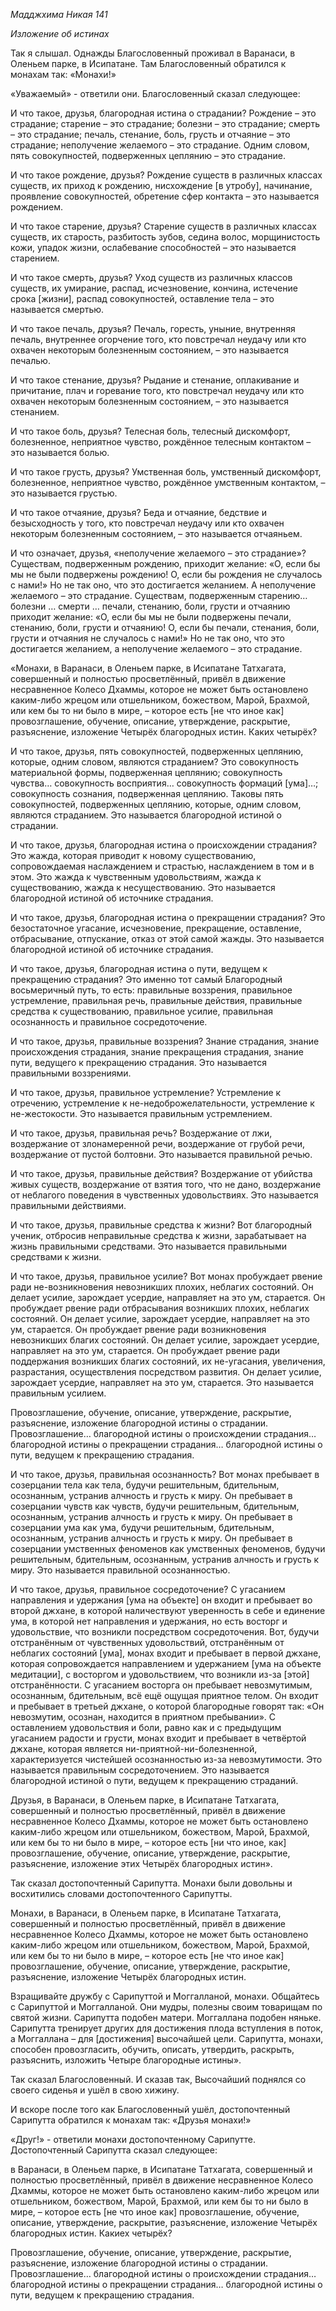 *Мадджхима Никая 141*

*Изложение об истинах*

Так я слышал\. Однажды Благословенный проживал в Варанаси, в Оленьем парке, в Исипатане\. Там Благословенный обратился к монахам так: «Монахи\!»

«Уважаемый» \- ответили они\. Благословенный сказал следующее:

И что такое, друзья, благородная истина о страдании? Рождение – это страдание; старение – это страдание; болезни – это страдание; смерть – это страдание; печаль, стенание, боль, грусть и отчаяние – это страдание; неполучение желаемого – это страдание\. Одним словом, пять совокупностей, подверженных цеплянию – это страдание\.

И что такое рождение, друзья? Рождение существ в различных классах существ, их приход к рождению, нисхождение \[в утробу\], начинание, проявление совокупностей, обретение сфер контакта – это называется рождением\.

И что такое старение, друзья? Старение существ в различных классах существ, их старость, разбитость зубов, седина волос, морщинистость кожи, упадок жизни, ослабевание способностей – это называется старением\.

И что такое смерть, друзья? Уход существ из различных классов существ, их умирание, распад, исчезновение, кончина, истечение срока \[жизни\], распад совокупностей, оставление тела – это называется смертью\.

И что такое печаль, друзья? Печаль, горесть, уныние, внутренняя печаль, внутреннее огорчение того, кто повстречал неудачу или кто охвачен некоторым болезненным состоянием, – это называется печалью\.

И что такое стенание, друзья? Рыдание и стенание, оплакивание и причитание, плач и горевание того, кто повстречал неудачу или кто охвачен некоторым болезненным состоянием, – это называется стенанием\.

И что такое боль, друзья? Телесная боль, телесный дискомфорт, болезненное, неприятное чувство, рождённое телесным контактом – это называется болью\.

И что такое грусть, друзья? Умственная боль, умственный дискомфорт, болезненное, неприятное чувство, рождённое умственным контактом, – это называется грустью\.

И что такое отчаяние, друзья? Беда и отчаяние, бедствие и безысходность у того, кто повстречал неудачу или кто охвачен некоторым болезненным состоянием, – это называется отчаяньем\.

И что означает, друзья, «неполучение желаемого – это страдание»? Существам, подверженным рождению, приходит желание: «О, если бы мы не были подвержены рождению\! О, если бы рождения не случалось с нами\!» Но не так оно, что это достигается желанием\. А неполучение желаемого – это страдание\. Существам, подверженным старению… болезни … смерти … печали, стенанию, боли, грусти и отчаянию приходит желание: «О, если бы мы не были подвержены печали, стенанию, боли, грусти и отчаянию\! О, если бы печали, стенания, боли, грусти и отчаяния не случалось с нами\!» Но не так оно, что это достигается желанием, а неполучение желаемого – это страдание\.

«Монахи, в Варанаси, в Оленьем парке, в Исипатане Татхагата, совершенный и полностью просветлённый, привёл в движение несравненное Колесо Дхаммы, которое не может быть остановлено каким\-либо жрецом или отшельником, божеством, Марой, Брахмой, или кем бы то ни было в мире, – которое есть \[не что иное как\] провозглашение, обучение, описание, утверждение, раскрытие, разъяснение, изложение Четырёх благородных истин\. Каких четырёх?

И что такое, друзья, пять совокупностей, подверженных цеплянию, которые, одним словом, являются страданием? Это совокупность материальной формы, подверженная цеплянию; совокупность чувства… совокупность восприятия… совокупность формаций \[ума\]…; совокупность сознания, подверженная цеплянию\. Таковы пять совокупностей, подверженных цеплянию, которые, одним словом, являются страданием\. Это называется благородной истиной о страдании\.

И что такое, друзья, благородная истина о происхождении страдания? Это жажда, которая приводит к новому существованию, сопровождаемая наслаждением и страстью, наслаждением в том и в этом\. Это жажда к чувственным удовольствиям, жажда к существованию, жажда к несуществованию\. Это называется благородной истиной об источнике страдания\.

И что такое, друзья, благородная истина о прекращении страдания? Это безостаточное угасание, исчезновение, прекращение, оставление, отбрасывание, отпускание, отказ от этой самой жажды\. Это называется благородной истиной об источнике страдания\.

И что такое, друзья, благородная истина о пути, ведущем к прекращению страдания? Это именно тот самый Благородный восьмеричный путь, то есть: правильные воззрения, правильное устремление, правильная речь, правильные действия, правильные средства к существованию, правильное усилие, правильная осознанность и правильное сосредоточение\.

И что такое, друзья, правильные воззрения? Знание страдания, знание происхождения страдания, знание прекращения страдания, знание пути, ведущего к прекращению страдания\. Это называется правильными воззрениями\.

И что такое, друзья, правильное устремление? Устремление к отречению, устремление к не\-недоброжелательности, устремление к не\-жестокости\. Это называется правильным устремлением\.

И что такое, друзья, правильная речь? Воздержание от лжи, воздержание от злонамеренной речи, воздержание от грубой речи, воздержание от пустой болтовни\. Это называется правильной речью\.

И что такое, друзья, правильные действия? Воздержание от убийства живых существ, воздержание от взятия того, что не дано, воздержание от неблагого поведения в чувственных удовольствиях\. Это называется правильными действиями\.

И что такое, друзья, правильные средства к жизни? Вот благородный ученик, отбросив неправильные средства к жизни, зарабатывает на жизнь правильными средствами\. Это называется правильными средствами к жизни\.

И что такое, друзья, правильное усилие? Вот монах пробуждает рвение ради не\-возникновения невозникших плохих, неблагих состояний\. Он делает усилие, зарождает усердие, направляет на это ум, старается\. Он пробуждает рвение ради отбрасывания возникших плохих, неблагих состояний\. Он делает усилие, зарождает усердие, направляет на это ум, старается\. Он пробуждает рвение ради возникновения невозникших благих состояний\. Он делает усилие, зарождает усердие, направляет на это ум, старается\. Он пробуждает рвение ради поддержания возникших благих состояний, их не\-угасания, увеличения, разрастания, осуществления посредством развития\. Он делает усилие, зарождает усердие, направляет на это ум, старается\. Это называется правильным усилием\.

Провозглашение, обучение, описание, утверждение, раскрытие, разъяснение, изложение благородной истины о страдании\. Провозглашение… благородной истины о происхождении страдания… благородной истины о прекращении страдания… благородной истины о пути, ведущем к прекращению страдания\.

И что такое, друзья, правильная осознанность? Вот монах пребывает в созерцании тела как тела, будучи решительным, бдительным, осознанным, устранив алчность и грусть к миру\. Он пребывает в созерцании чувств как чувств, будучи решительным, бдительным, осознанным, устранив алчность и грусть к миру\. Он пребывает в созерцании ума как ума, будучи решительным, бдительным, осознанным, устранив алчность и грусть к миру\. Он пребывает в созерцании умственных феноменов как умственных феноменов, будучи решительным, бдительным, осознанным, устранив алчность и грусть к миру\. Это называется правильной осознанностью\.

И что такое, друзья, правильное сосредоточение? С угасанием направления и удержания \[ума на объекте\] он входит и пребывает во второй джхане, в которой наличествуют уверенность в себе и единение ума, в которой нет направления и удержания, но есть восторг и удовольствие, что возникли посредством сосредоточения\. Вот, будучи отстранённым от чувственных удовольствий, отстранённым от неблагих состояний \[ума\], монах входит и пребывает в первой джхане, которая сопровождается направлением и удержанием \[ума на объекте медитации\], с восторгом и удовольствием, что возникли из\-за \[этой\] отстранённости\. С угасанием восторга он пребывает невозмутимым, осознанным, бдительным, всё ещё ощущая приятное телом\. Он входит и пребывает в третьей джхане, о которой благородные говорят так: «Он невозмутим, осознан, находится в приятном пребывании»\. С оставлением удовольствия и боли, равно как и с предыдущим угасанием радости и грусти, монах входит и пребывает в четвёртой джхане, которая является ни\-приятной\-ни\-болезненной, характеризуется чистейшей осознанностью из\-за невозмутимости\. Это называется правильным сосредоточением\. Это называется благородной истиной о пути, ведущем к прекращению страданий\.

Друзья, в Варанаси, в Оленьем парке, в Исипатане Татхагата, совершенный и полностью просветлённый, привёл в движение несравненное Колесо Дхаммы, которое не может быть остановлено каким\-либо жрецом или отшельником, божеством, Марой, Брахмой, или кем бы то ни было в мире, – которое есть \[ни что иное, как\] провозглашение, обучение, описание, утверждение, раскрытие, разъяснение, изложение этих Четырёх благородных истин»\.

Так сказал достопочтенный Сарипутта\. Монахи были довольны и восхитились словами достопочтенного Сарипутты\.

Монахи, в Варанаси, в Оленьем парке, в Исипатане Татхагата, совершенный и полностью просветлённый, привёл в движение несравненное Колесо Дхаммы, которое не может быть остановлено каким\-либо жрецом или отшельником, божеством, Марой, Брахмой, или кем бы то ни было в мире, – которое есть \[не что иное как\] провозглашение, обучение, описание, утверждение, раскрытие, разъяснение, изложение Четырёх благородных истин\.

Взращивайте дружбу с Сарипуттой и Моггалланой, монахи\. Общайтесь с Сарипуттой и Моггалланой\. Они мудры, полезны своим товарищам по святой жизни\. Сарипутта подобен матери\. Моггаллана подобен няньке\. Сарипутта тренирует других для достижения плода вступления в поток, а Моггаллана – для \[достижения\] высочайшей цели\. Сарипутта, монахи, способен провозгласить, обучить, описать, утвердить, раскрыть, разъяснить, изложить Четыре благородные истины»\.

Так сказал Благословенный\. И сказав так, Высочайший поднялся со своего сиденья и ушёл в свою хижину\.

И вскоре после того как Благословенный ушёл, достопочтенный Сарипутта обратился к монахам так: «Друзья монахи\!»

«Друг\!» \- ответили монахи достопочтенному Сарипутте\. Достопочтенный Сарипутта сказал следующее:

в Варанаси, в Оленьем парке, в Исипатане Татхагата, совершенный и полностью просветлённый, привёл в движение несравненное Колесо Дхаммы, которое не может быть остановлено каким\-либо жрецом или отшельником, божеством, Марой, Брахмой, или кем бы то ни было в мире, – которое есть \[не что иное как\] провозглашение, обучение, описание, утверждение, раскрытие, разъяснение, изложение Четырёх благородных истин\. Какиех четырёх?

Провозглашение, обучение, описание, утверждение, раскрытие, разъяснение, изложение благородной истины о страдании\. Провозглашение… благородной истины о происхождении страдания… благородной истины о прекращении страдания… благородной истины о пути, ведущем к прекращению страдания\.
